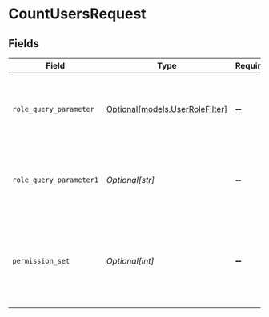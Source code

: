 # CountUsersRequest


## Fields

| Field                                                                                                                | Type                                                                                                                 | Required                                                                                                             | Description                                                                                                          |
| -------------------------------------------------------------------------------------------------------------------- | -------------------------------------------------------------------------------------------------------------------- | -------------------------------------------------------------------------------------------------------------------- | -------------------------------------------------------------------------------------------------------------------- |
| `role_query_parameter`                                                                                               | [Optional[models.UserRoleFilter]](../models/userrolefilter.md)                                                       | :heavy_minus_sign:                                                                                                   | Filters the results by role. Possible values are "end-user", "agent", or "admin"<br/>                                |
| `role_query_parameter1`                                                                                              | *Optional[str]*                                                                                                      | :heavy_minus_sign:                                                                                                   | Filters the results by more than one role using the format `role[]={role}&role[]={role}`<br/>                        |
| `permission_set`                                                                                                     | *Optional[int]*                                                                                                      | :heavy_minus_sign:                                                                                                   | For custom roles which is available on the Enterprise plan and above. You can only filter by one role ID per request |
